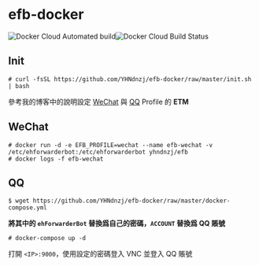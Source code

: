 # efb-docker

![Docker Cloud Automated build](https://img.shields.io/docker/cloud/automated/yhndnzj/efb?style=for-the-badge)![Docker Cloud Build Status](https://img.shields.io/docker/cloud/build/yhndnzj/efb?style=for-the-badge)

## Init

`# curl -fsSL https://github.com/YHNdnzj/efb-docker/raw/master/init.sh | bash`

參考我的博客中的說明設定 [WeChat](https://yhndnzj.com/2019/05/24/send-and-receive-messages-from-wechat-on-telegram/#ETM) 與 [QQ](https://yhndnzj.com/2019/05/26/send-and-receive-messages-from-qq-on-telegram/#ETM) Profile 的 **ETM**

## WeChat

```shell
# docker run -d -e EFB_PROFILE=wechat --name efb-wechat -v /etc/ehforwarderbot:/etc/ehforwarderbot yhndnzj/efb
# docker logs -f efb-wechat
```

## QQ

`$ wget https://github.com/YHNdnzj/efb-docker/raw/master/docker-compose.yml`

**將其中的 `ehForwarderBot` 替換爲自己的密碼，`ACCOUNT` 替換爲 QQ 賬號** 

`# docker-compose up -d`

打開 `<IP>:9000`，使用設定的密碼登入 VNC 並登入 QQ 賬號
